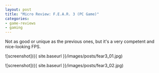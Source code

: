 ```yaml
---
layout: post
title: "Micro Review: F.E.A.R. 3 (PC Game)"
categories:
- game-reviews
- gaming
---
```



Not as good or unique as the previous ones, but it's a very competent and nice-looking FPS.


![screenshot]({{ site.baseurl }}/images/posts/fear3_01.jpg)

![screenshot]({{ site.baseurl }}/images/posts/fear3_02.jpg)

